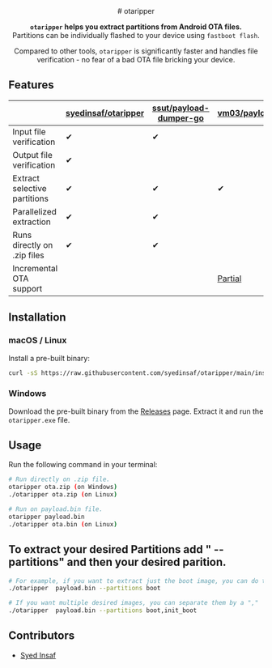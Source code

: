 <!-- markdownlint-configure-file {
  "MD033": false,
  "MD041": false
} -->

<div align="center">
# otaripper

**`otaripper` helps you extract partitions from Android OTA files.** <br />
Partitions can be individually flashed to your device using `fastboot flash`.

Compared to other tools, `otaripper` is significantly faster and handles file
verification - no fear of a bad OTA file bricking your device.

</div>

## Features

|                              | [syedinsaf/otaripper] | [ssut/payload-dumper-go] | [vm03/payload_dumper]                     |
| ---------------------------- | --------------------- | ------------------------ | ----------------------------------------- |
| Input file verification      | ✔                     | ✔                        |                                           |
| Output file verification     | ✔                     |                          |                                           |
| Extract selective partitions | ✔                     | ✔                        | ✔                                         |
| Parallelized extraction      | ✔                     | ✔                        |                                           |
| Runs directly on .zip files  | ✔                     | ✔                        |                                           |
| Incremental OTA support      |                       |                          | [Partial][payload_dumper-incremental-ota] |



## Installation

### macOS / Linux

Install a pre-built binary:

```sh
curl -sS https://raw.githubusercontent.com/syedinsaf/otaripper/main/install.sh | bash
```

### Windows

Download the pre-built binary from the [Releases] page. Extract it and run the `otaripper.exe` file.

## Usage

Run the following command in your terminal:

```sh
# Run directly on .zip file.
otaripper ota.zip (on Windows)
./otaripper ota.zip (on Linux)

# Run on payload.bin file.
otaripper payload.bin
./otaripper ota.bin (on Linux)

```
## To extract your desired Partitions add " --partitions" and then your desired parition.

```sh
# For example, if you want to extract just the boot image, you can do this:
./otaripper  payload.bin --partitions boot

# If you want multiple desired images, you can separate them by a ","
./otaripper  payload.bin --partitions boot,init_boot
```
## Contributors

- [Syed Insaf][syedinsaf]

[syedinsaf]: https://github.com/syedinsaf
[payload_dumper-incremental-ota]: https://github.com/vm03/payload_dumper/issues/53
[releases]: https://github.com/syedinsaf/otaripper/releases
[syedinsaf/otaripper]: https://github.com/syedinsaf/otaripper
[ssut/payload-dumper-go]: https://github.com/ssut/payload-dumper-go
[vm03/payload_dumper]: https://github.com/vm03/payload_dumper
